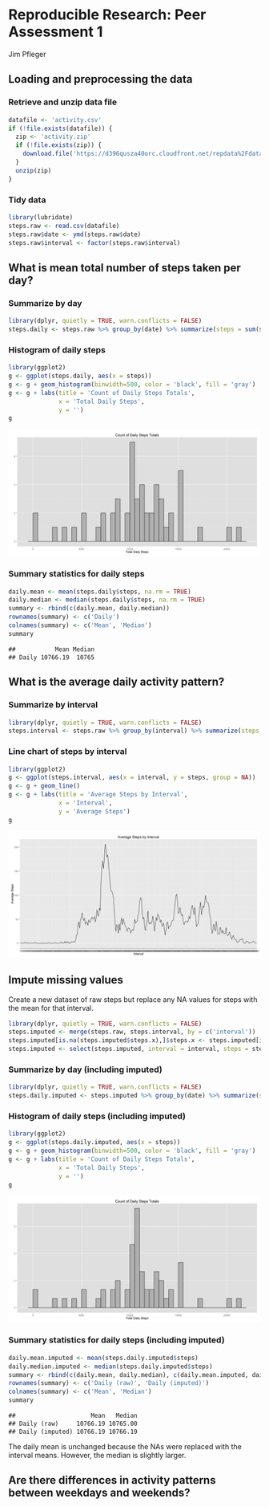 # Reproducible Research: Peer Assessment 1
Jim Pfleger  


## Loading and preprocessing the data

### Retrieve and unzip data file


```r
datafile <- 'activity.csv'
if (!file.exists(datafile)) {
  zip <- 'activity.zip'
  if (!file.exists(zip)) {
    download.file('https://d396qusza40orc.cloudfront.net/repdata%2Fdata%2Factivity.zip', zip, method = 'libcurl')
  }
  unzip(zip)
}
```

### Tidy data


```r
library(lubridate)
steps.raw <- read.csv(datafile)
steps.raw$date <- ymd(steps.raw$date)
steps.raw$interval <- factor(steps.raw$interval)
```


## What is mean total number of steps taken per day?

### Summarize by day


```r
library(dplyr, quietly = TRUE, warn.conflicts = FALSE)
steps.daily <- steps.raw %>% group_by(date) %>% summarize(steps = sum(steps))
```

### Histogram of daily steps


```r
library(ggplot2)
g <- ggplot(steps.daily, aes(x = steps))
g <- g + geom_histogram(binwidth=500, color = 'black', fill = 'gray')
g <- g + labs(title = 'Count of Daily Steps Totals',
              x = 'Total Daily Steps',
              y = '')
g
```

![](PA1_template_files/figure-html/unnamed-chunk-4-1.png) 

### Summary statistics for daily steps


```r
daily.mean <- mean(steps.daily$steps, na.rm = TRUE)
daily.median <- median(steps.daily$steps, na.rm = TRUE)
summary <- rbind(c(daily.mean, daily.median))
rownames(summary) <- c('Daily')
colnames(summary) <- c('Mean', 'Median')
summary
```

```
##           Mean Median
## Daily 10766.19  10765
```

## What is the average daily activity pattern?

### Summarize by interval


```r
library(dplyr, quietly = TRUE, warn.conflicts = FALSE)
steps.interval <- steps.raw %>% group_by(interval) %>% summarize(steps = mean(steps, na.rm = TRUE))
```

### Line chart of steps by interval


```r
library(ggplot2)
g <- ggplot(steps.interval, aes(x = interval, y = steps, group = NA))
g <- g + geom_line()
g <- g + labs(title = 'Average Steps by Interval',
              x = 'Interval',
              y = 'Average Steps')
g
```

![](PA1_template_files/figure-html/unnamed-chunk-7-1.png) 

## Impute missing values

Create a new dataset of raw steps but replace any NA values for steps with the mean for that interval.


```r
library(dplyr, quietly = TRUE, warn.conflicts = FALSE)
steps.imputed <- merge(steps.raw, steps.interval, by = c('interval'))
steps.imputed[is.na(steps.imputed$steps.x),]$steps.x <- steps.imputed[is.na(steps.imputed$steps.x),]$steps.y
steps.imputed <- select(steps.imputed, interval = interval, steps = steps.x, date = date)
```

### Summarize by day (including imputed)


```r
library(dplyr, quietly = TRUE, warn.conflicts = FALSE)
steps.daily.imputed <- steps.imputed %>% group_by(date) %>% summarize(steps = sum(steps))
```

### Histogram of daily steps (including imputed)


```r
library(ggplot2)
g <- ggplot(steps.daily.imputed, aes(x = steps))
g <- g + geom_histogram(binwidth=500, color = 'black', fill = 'gray')
g <- g + labs(title = 'Count of Daily Steps Totals',
              x = 'Total Daily Steps',
              y = '')
g
```

![](PA1_template_files/figure-html/unnamed-chunk-10-1.png) 

### Summary statistics for daily steps (including imputed)


```r
daily.mean.imputed <- mean(steps.daily.imputed$steps)
daily.median.imputed <- median(steps.daily.imputed$steps)
summary <- rbind(c(daily.mean, daily.median), c(daily.mean.imputed, daily.median.imputed))
rownames(summary) <- c('Daily (raw)', 'Daily (imputed)')
colnames(summary) <- c('Mean', 'Median')
summary
```

```
##                     Mean   Median
## Daily (raw)     10766.19 10765.00
## Daily (imputed) 10766.19 10766.19
```

The daily mean is unchanged because the NAs were replaced with the interval means. However, the median is slightly larger.

## Are there differences in activity patterns between weekdays and weekends?
